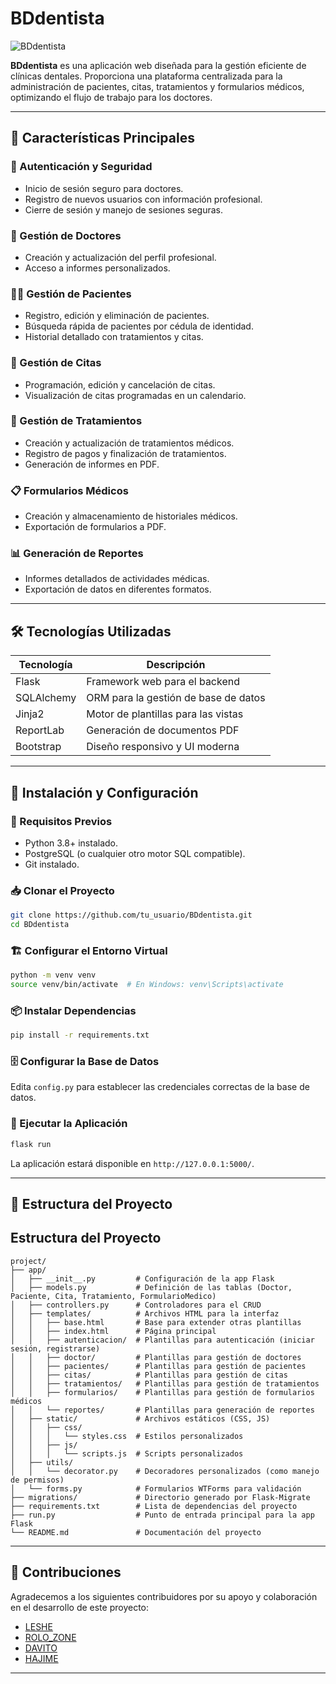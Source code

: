 # BDdentista

![BDdentista](https://your-image-url.com/logo.png)  

**BDdentista** es una aplicación web diseñada para la gestión eficiente de clínicas dentales. Proporciona una plataforma centralizada para la administración de pacientes, citas, tratamientos y formularios médicos, optimizando el flujo de trabajo para los doctores.

---

## 🚀 Características Principales

### 🔐 Autenticación y Seguridad
- Inicio de sesión seguro para doctores.
- Registro de nuevos usuarios con información profesional.
- Cierre de sesión y manejo de sesiones seguras.

### 🏥 Gestión de Doctores
- Creación y actualización del perfil profesional.
- Acceso a informes personalizados.

### 👩‍⚕️ Gestión de Pacientes
- Registro, edición y eliminación de pacientes.
- Búsqueda rápida de pacientes por cédula de identidad.
- Historial detallado con tratamientos y citas.

### 📆 Gestión de Citas
- Programación, edición y cancelación de citas.
- Visualización de citas programadas en un calendario.

### 💉 Gestión de Tratamientos
- Creación y actualización de tratamientos médicos.
- Registro de pagos y finalización de tratamientos.
- Generación de informes en PDF.

### 📋 Formularios Médicos
- Creación y almacenamiento de historiales médicos.
- Exportación de formularios a PDF.

### 📊 Generación de Reportes
- Informes detallados de actividades médicas.
- Exportación de datos en diferentes formatos.

---

## 🛠 Tecnologías Utilizadas

| Tecnología | Descripción |
|------------|-------------|
| Flask | Framework web para el backend |
| SQLAlchemy | ORM para la gestión de base de datos |
| Jinja2 | Motor de plantillas para las vistas |
| ReportLab | Generación de documentos PDF |
| Bootstrap | Diseño responsivo y UI moderna |

---

## 📌 Instalación y Configuración

### 🔧 Requisitos Previos
- Python 3.8+ instalado.
- PostgreSQL (o cualquier otro motor SQL compatible).
- Git instalado.

### 📥 Clonar el Proyecto
```bash
git clone https://github.com/tu_usuario/BDdentista.git
cd BDdentista
```

### 🏗 Configurar el Entorno Virtual
```bash
python -m venv venv
source venv/bin/activate  # En Windows: venv\Scripts\activate
```

### 📦 Instalar Dependencias
```bash
pip install -r requirements.txt
```

### 🗄 Configurar la Base de Datos
Edita `config.py` para establecer las credenciales correctas de la base de datos.


### 🚀 Ejecutar la Aplicación
```bash
flask run
```
La aplicación estará disponible en `http://127.0.0.1:5000/`.

---

## 📂 Estructura del Proyecto
## Estructura del Proyecto

```plaintext
project/
├── app/
│   ├── __init__.py         # Configuración de la app Flask
│   ├── models.py           # Definición de las tablas (Doctor, Paciente, Cita, Tratamiento, FormularioMedico)
│   ├── controllers.py      # Controladores para el CRUD
│   ├── templates/          # Archivos HTML para la interfaz
│   │   ├── base.html       # Base para extender otras plantillas
│   │   ├── index.html      # Página principal
│   │   ├── autenticacion/  # Plantillas para autenticación (iniciar sesión, registrarse)
│   │   ├── doctor/         # Plantillas para gestión de doctores
│   │   ├── pacientes/      # Plantillas para gestión de pacientes
│   │   ├── citas/          # Plantillas para gestión de citas
│   │   ├── tratamientos/   # Plantillas para gestión de tratamientos
│   │   ├── formularios/    # Plantillas para gestión de formularios médicos
│   │   └── reportes/       # Plantillas para generación de reportes
│   ├── static/             # Archivos estáticos (CSS, JS)
│   │   ├── css/
│   │   │   └── styles.css  # Estilos personalizados
│   │   ├── js/
│   │   │   └── scripts.js  # Scripts personalizados
│   ├── utils/
│   │   └── decorator.py    # Decoradores personalizados (como manejo de permisos)
│   └── forms.py            # Formularios WTForms para validación
├── migrations/             # Directorio generado por Flask-Migrate
├── requirements.txt        # Lista de dependencias del proyecto
├── run.py                  # Punto de entrada principal para la app Flask
└── README.md               # Documentación del proyecto
```
---

## 🤝 Contribuciones

Agradecemos a los siguientes contribuidores por su apoyo y colaboración en el desarrollo de este proyecto:

- [LESHE](https://github.com/cmrnda)
- [ROLO_ZONE](https://github.com/rolandobryanmunozante)
- [DAVITO](https://github.com/dmiguel04)
- [HAJIME](https://github.com/HAjiMe-0)


---
